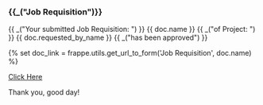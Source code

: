 <h3>{{_("Job Requisition")}}</h3>

<p>{{ _("Your submitted Job Requisition: ") }} {{ doc.name }} {{ _("of Project: ") }} {{ doc.requested_by_name }} {{ _("has been approved") }}</p>

{% set doc_link = frappe.utils.get_url_to_form('Job Requisition', doc.name) %} 

<a href="{{ doc_link }}">Click Here</a>

<p>Thank you, good day!</p>